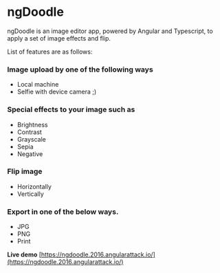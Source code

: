 # ngDoodle

ngDoodle is an image editor app, powered by Angular and Typescript, to apply a set of image effects and flip.

List of features are as follows:

<h3>Image upload by one of the following ways</h3>
<div>
     <ul>
      <li>Local machine</li>
      <li>Selfie with device camera ;)</li>      
      </ul>
</div>
<h3>Special effects to your image such as</h3>
<div>
<ul>
      <li> Brightness </li>
      <li> Contrast </li>
      <li> Grayscale </li>
      <li> Sepia </li> 
      <li> Negative</li>
  </ul>
<h3>Flip image</h3>
<div>
<ul>
<li>Horizontally</li>
<li>Vertically</li>
</ul>
</div>
<h3>Export in one of the below ways.</h3>
<div>
<ul>
      <li> JPG </li>
      <li> PNG </li>
      <li> Print </li>
      </ul>
      </div>
      

**Live demo** [https://ngdoodle.2016.angularattack.io/](https://ngdoodle.2016.angularattack.io/)
